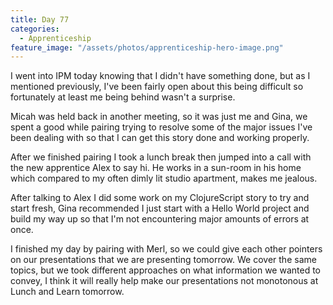 ```yaml
---
title: Day 77
categories:
  - Apprenticeship
feature_image: "/assets/photos/apprenticeship-hero-image.png"
---
```


I went into IPM today knowing that I didn't have something done, but as I mentioned previously,
I've been fairly open about this being difficult so fortunately at least me being behind wasn't
a surprise.

Micah was held back in another meeting, so it was just me and Gina, we spent a good while pairing trying
to resolve some of the major issues I've been dealing with so that I can get this story done and working
properly.

After we finished pairing I took a lunch break then jumped into a call with the new apprentice Alex
to say hi. He works in a sun-room in his home which compared to my often dimly lit studio apartment,
makes me jealous.

After talking to Alex I did some work on my ClojureScript story to try and start fresh, Gina recommended
I just start with a Hello World project and build my way up so that I'm not encountering major amounts
of errors at once.

I finished my day by pairing with Merl, so we could give each other pointers on our presentations that we
are presenting tomorrow. We cover the same topics, but we took different approaches on what information
we wanted to convey, I think it will really help make our presentations not monotonous at Lunch and
Learn tomorrow.
